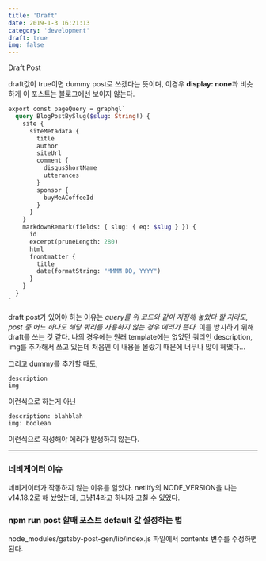 ```yaml
---
title: 'Draft'
date: 2019-1-3 16:21:13
category: 'development'
draft: true
img: false
---
```


Draft Post

draft값이 true이면 dummy post로 쓰겠다는 뜻이며, 이경우 **display: none**과 비슷하게
이 포스트는 블로그에선 보이지 않는다.

```graphql
export const pageQuery = graphql`
  query BlogPostBySlug($slug: String!) {
    site {
      siteMetadata {
        title
        author
        siteUrl
        comment {
          disqusShortName
          utterances
        }
        sponsor {
          buyMeACoffeeId
        }
      }
    }
    markdownRemark(fields: { slug: { eq: $slug } }) {
      id
      excerpt(pruneLength: 280)
      html
      frontmatter {
        title
        date(formatString: "MMMM DD, YYYY")
      }
    }
  }
`
```

draft post가 있어야 하는 이유는 _query를 위 코드와 같이 지정해 놓았다 할 지라도, post 중 어느 하나도 해당 쿼리를 사용하지 않는 경우 에러가 뜬다._ 이를 방지하기 위해 draft를 쓰는 것 같다.
나의 경우에는 원래 template에는 없었던 쿼리인 description, img를 추가해서 쓰고 있는데 처음엔 이 내용을 몰랐기 때문에 너무나 많이 헤맸다...

그리고 dummy를 추가할 때도,

```
description
img
```

이런식으로 하는게 아닌

```
description: blahblah
img: boolean
```

이런식으로 작성해야 에러가 발생하지 않는다.

---

### 네비게이터 이슈

네비게이터가 작동하지 않는 이유를 알았다. netlify의 NODE_VERSION을 나는 v14.18.2로 해 놨었는데, 그냥14라고 하니까 고칠 수 있었다.

### npm run post 할때 포스트 default 값 설정하는 법

node_modules/gatsby-post-gen/lib/index.js 파일에서 contents 변수를 수정하면 된다.
